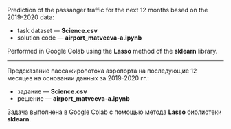 Prediction of the passanger traffic for the next 12 months based on the 2019-2020 data:
 * task dataset — **Science.csv**
 * solution code — **airport_matveeva-a.ipynb**
 
Performed in Google Colab using the **Lasso** method of the **sklearn** library.
 
---

Предсказание пассажиропотока аэропорта на последующие 12 месяцев на основании данных за 2019-2020 гг.:
 * задание — **Science.csv**
 * решение — **airport_matveeva-a.ipynb**
 
 Задача выполнена в Google Colab c помощью метода **Lasso** библиотеки **sklearn**.
